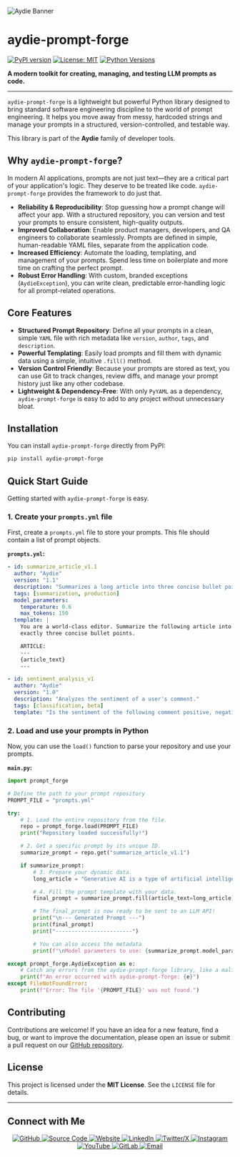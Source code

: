 ![Aydie Banner](https://aydie.in/banner.jpg)

# aydie-prompt-forge

[![PyPI version](https://badge.fury.io/py/aydie-prompt-forge.svg)](https://badge.fury.io/py/aydie-prompt-forge)
[![License: MIT](https://img.shields.io/badge/License-MIT-yellow.svg)](https://opensource.org/licenses/MIT)
[![Python Versions](https://img.shields.io/pypi/pyversions/aydie-prompt-forge.svg)](https://pypi.org/project/aydie-prompt-forge/)

**A modern toolkit for creating, managing, and testing LLM prompts as code.**

---

`aydie-prompt-forge` is a lightweight but powerful Python library designed to bring standard software engineering discipline to the world of prompt engineering. It helps you move away from messy, hardcoded strings and manage your prompts in a structured, version-controlled, and testable way.

This library is part of the **Aydie** family of developer tools.

## Why `aydie-prompt-forge`?

In modern AI applications, prompts are not just text—they are a critical part of your application's logic. They deserve to be treated like code. `aydie-prompt-forge` provides the framework to do just that.

- **Reliability & Reproducibility**: Stop guessing how a prompt change will affect your app. With a structured repository, you can version and test your prompts to ensure consistent, high-quality outputs.
- **Improved Collaboration**: Enable product managers, developers, and QA engineers to collaborate seamlessly. Prompts are defined in simple, human-readable YAML files, separate from the application code.
- **Increased Efficiency**: Automate the loading, templating, and management of your prompts. Spend less time on boilerplate and more time on crafting the perfect prompt.
- **Robust Error Handling**: With custom, branded exceptions (`AydieException`), you can write clean, predictable error-handling logic for all prompt-related operations.

## Core Features

- **Structured Prompt Repository**: Define all your prompts in a clean, simple `YAML` file with rich metadata like `version`, `author`, `tags`, and `description`.
- **Powerful Templating**: Easily load prompts and fill them with dynamic data using a simple, intuitive `.fill()` method.
- **Version Control Friendly**: Because your prompts are stored as text, you can use Git to track changes, review diffs, and manage your prompt history just like any other codebase.
- **Lightweight & Dependency-Free**: With only `PyYAML` as a dependency, `aydie-prompt-forge` is easy to add to any project without unnecessary bloat.

## Installation

You can install `aydie-prompt-forge` directly from PyPI:

```bash
pip install aydie-prompt-forge
```

## Quick Start Guide

Getting started with `aydie-prompt-forge` is easy.

### 1. Create your `prompts.yml` file

First, create a `prompts.yml` file to store your prompts. This file should contain a list of prompt objects.

**`prompts.yml`:**
```yaml
- id: summarize_article_v1.1
  author: "Aydie"
  version: "1.1"
  description: "Summarizes a long article into three concise bullet points."
  tags: [summarization, production]
  model_parameters:
    temperature: 0.6
    max_tokens: 150
  template: |
    You are a world-class editor. Summarize the following article into
    exactly three concise bullet points.

    ARTICLE:
    ---
    {article_text}
    ---

- id: sentiment_analysis_v1
  author: "Aydie"
  version: "1.0"
  description: "Analyzes the sentiment of a user's comment."
  tags: [classification, beta]
  template: "Is the sentiment of the following comment positive, negative, or neutral?\n\nCOMMENT: {user_comment}"
```

### 2. Load and use your prompts in Python

Now, you can use the `load()` function to parse your repository and use your prompts.

**`main.py`:**
```python
import prompt_forge

# Define the path to your prompt repository
PROMPT_FILE = "prompts.yml"

try:
    # 1. Load the entire repository from the file.
    repo = prompt_forge.load(PROMPT_FILE)
    print("Repository loaded successfully!")

    # 2. Get a specific prompt by its unique ID.
    summarize_prompt = repo.get("summarize_article_v1.1")

    if summarize_prompt:
        # 3. Prepare your dynamic data.
        long_article = "Generative AI is a type of artificial intelligence technology that can produce various types of content, including text, imagery, audio and synthetic data."

        # 4. Fill the prompt template with your data.
        final_prompt = summarize_prompt.fill(article_text=long_article)

        # The final_prompt is now ready to be sent to an LLM API!
        print("\n--- Generated Prompt ---")
        print(final_prompt)
        print("------------------------")

        # You can also access the metadata
        print(f"\nModel parameters to use: {summarize_prompt.model_parameters}")

except prompt_forge.AydieException as e:
    # Catch any errors from the aydie-prompt-forge library, like a malformed file.
    print(f"An error occurred with aydie-prompt-forge: {e}")
except FileNotFoundError:
    print(f"Error: The file '{PROMPT_FILE}' was not found.")

```

## Contributing

Contributions are welcome! If you have an idea for a new feature, find a bug, or want to improve the documentation, please open an issue or submit a pull request on our [GitHub repository](https://github.com/aydiegithub/aydie-prompt-forge).

## License

This project is licensed under the **MIT License**. See the `LICENSE` file for details.

---

## Connect with Me

<p align="center">
  <!-- GitHub Profile -->
  <a href="https://github.com/aydiegithub" target="_blank">
    <img src="https://img.shields.io/badge/GitHub-Profile-181717?logo=github&logoColor=white" alt="GitHub">
  </a>
  
  <!-- Source Code -->
  <a href="https://github.com/aydiegithub/aydie-prompt-forge" target="_blank">
    <img src="https://img.shields.io/badge/Source_Code-PromptForge-2f80ed?logo=github&logoColor=white" alt="Source Code">
  </a>
  
  <!-- Website -->
  <a href="https://aydie.in" target="_blank">
    <img src="https://img.shields.io/badge/Website-aydie.in-2ea44f?logo=googlechrome&logoColor=white" alt="Website">
  </a>
  
  <!-- LinkedIn -->
  <a href="https://www.linkedin.com/in/aydiemusic" target="_blank">
    <img src="https://img.shields.io/badge/LinkedIn-Profile-0a66c2?logo=linkedin&logoColor=white" alt="LinkedIn">
  </a>
  
  <!-- Twitter/X -->
  <a href="https://x.com/aydiemusic" target="_blank">
    <img src="https://img.shields.io/badge/X-Profile-black?logo=x&logoColor=white" alt="Twitter/X">
  </a>
  
  <!-- Instagram -->
  <a href="https://instagram.com/aydiemusic" target="_blank">
    <img src="https://img.shields.io/badge/Instagram-Profile-e4405f?logo=instagram&logoColor=white" alt="Instagram">
  </a>
  
  <!-- YouTube -->
  <a href="https://youtube.com/@aydiemusic" target="_blank">
    <img src="https://img.shields.io/badge/YouTube-Channel-ff0000?logo=youtube&logoColor=white" alt="YouTube">
  </a>
  
  <!-- GitLab -->
  <a href="https://gitlab.com/aydie" target="_blank">
    <img src="https://img.shields.io/badge/GitLab-Profile-fca121?logo=gitlab&logoColor=white" alt="GitLab">
  </a>
  
  <!-- Email -->
  <a href="mailto:business@aydie.in">
    <img src="https://img.shields.io/badge/Email-business@aydie.in-d14836?logo=gmail&logoColor=white" alt="Email">
  </a>
</p>